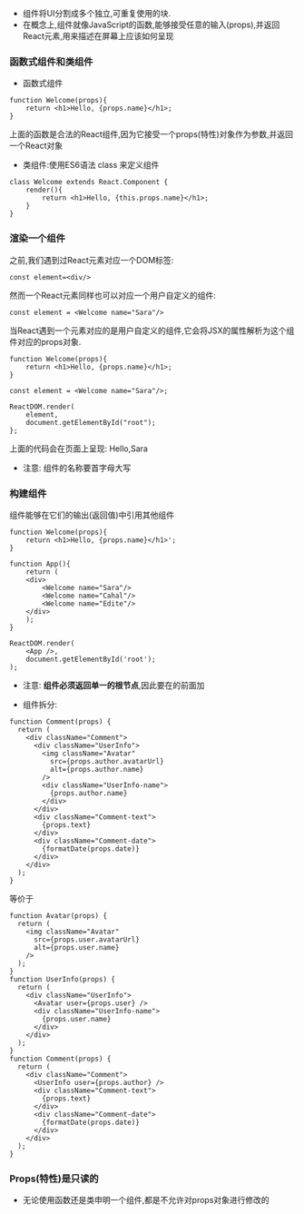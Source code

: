 * 组件将UI分割成多个独立,可重复使用的块.
* 在概念上,组件就像JavaScript的函数,能够接受任意的输入(props),并返回React元素,用来描述在屏幕上应该如何呈现

### 函数式组件和类组件

* 函数式组件

```
function Welcome(props){
	return <h1>Hello, {props.name}</h1>;
}
```

上面的函数是合法的React组件,因为它接受一个props(特性)对象作为参数,并返回一个React对象

* 类组件:使用ES6语法 class 来定义组件

```
class Welcome extends React.Component {
	render(){
		return <h1>Hello, {this.props.name}</h1>;
	}
}
```

### 渲染一个组件

之前,我们遇到过React元素对应一个DOM标签:

```
const element=<div/>
```

然而一个React元素同样也可以对应一个用户自定义的组件:

```
const element = <Welcome name="Sara"/>
```

当React遇到一个元素对应的是用户自定义的组件,它会将JSX的属性解析为这个组件对应的props对象.

```
function Welcome(props){
	return <h1>Hello, {props.name}</h1>;
}

const element = <Welcome name="Sara"/>;

ReactDOM.render(
	element,
	document.getElementById("root");
};
```

上面的代码会在页面上呈现: Hello,Sara

* 注意: 组件的名称要首字母大写

### 构建组件

组件能够在它们的输出(返回值)中引用其他组件

```
function Welcome(props){
	return <h1>Hello, {props.name}</h1>';
}

function App(){
	return (
	<div>
		<Welcome name="Sara"/>
		<Welcome name="Cahal"/>
		<Welcome name="Edite"/>
	</div>
	);
}

ReactDOM.render(
	<App />,
	document.getElementById('root');
);
```

* 注意: **组件必须返回单一的根节点**,因此要在<Welcom/>的前面加<div>

* 组件拆分:

```
function Comment(props) {
  return (
    <div className="Comment">
      <div className="UserInfo">
        <img className="Avatar"
          src={props.author.avatarUrl}
          alt={props.author.name}
        />
        <div className="UserInfo-name">
          {props.author.name}
        </div>
      </div>
      <div className="Comment-text">
        {props.text}
      </div>
      <div className="Comment-date">
        {formatDate(props.date)}
      </div>
    </div>
  );
}
```

等价于 

```
function Avatar(props) {
  return (
    <img className="Avatar"
      src={props.user.avatarUrl}
      alt={props.user.name}
    />
  );
}
function UserInfo(props) {
  return (
    <div className="UserInfo">
      <Avatar user={props.user} />
      <div className="UserInfo-name">
        {props.user.name}
      </div>
    </div>
  );
}
function Comment(props) {
  return (
    <div className="Comment">
      <UserInfo user={props.author} />
      <div className="Comment-text">
        {props.text}
      </div>
      <div className="Comment-date">
        {formatDate(props.date)}
      </div>
    </div>
  );
}
```

### Props(特性)是只读的

* 无论使用函数还是类申明一个组件,都是不允许对props对象进行修改的































